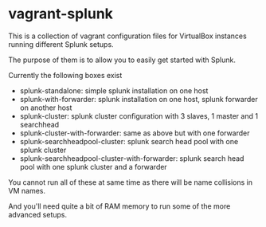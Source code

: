vagrant-splunk
==============

This is a collection of vagrant configuration files for VirtualBox instances running different Splunk setups.

The purpose of them is to allow you to easily get started with Splunk.

Currently the following boxes exist
- splunk-standalone: simple splunk installation on one host
- splunk-with-forwarder: splunk installation on one host, splunk forwarder on another host
- splunk-cluster: splunk cluster configuration with 3 slaves, 1 master and 1 searchhead
- splunk-cluster-with-forwarder: same as above but with one forwarder
- splunk-searchheadpool-cluster: splunk search head pool with one splunk cluster
- splunk-searchheadpool-cluster-with-forwarder: splunk search head pool with one splunk cluster and a forwarder

You cannot run all of these at same time as there will be name collisions in VM names.

And you'll need quite a bit of RAM memory to run some of the more advanced setups.

